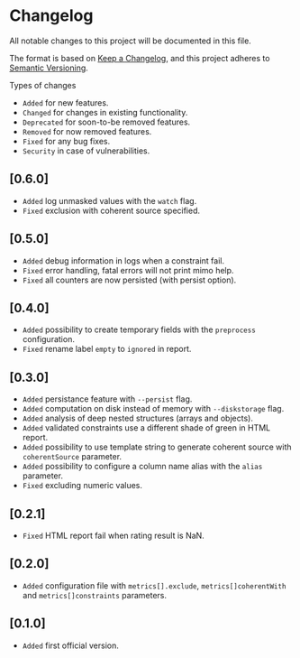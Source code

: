 # Changelog

All notable changes to this project will be documented in this file.

The format is based on [Keep a Changelog](https://keepachangelog.com/en/1.1.0/),
and this project adheres to [Semantic Versioning](https://semver.org/spec/v2.0.0.html).

Types of changes

- `Added` for new features.
- `Changed` for changes in existing functionality.
- `Deprecated` for soon-to-be removed features.
- `Removed` for now removed features.
- `Fixed` for any bug fixes.
- `Security` in case of vulnerabilities.

## [0.6.0]

- `Added` log unmasked values with the `watch` flag.
- `Fixed` exclusion with coherent source specified.

## [0.5.0]

- `Added` debug information in logs when a constraint fail.
- `Fixed` error handling, fatal errors will not print mimo help.
- `Fixed` all counters are now persisted (with persist option).

## [0.4.0]

- `Added` possibility to create temporary fields with the `preprocess` configuration.
- `Fixed` rename label `empty` to `ignored` in report.

## [0.3.0]

- `Added` persistance feature with `--persist` flag.
- `Added` computation on disk instead of memory with `--diskstorage` flag.
- `Added` analysis of deep nested structures (arrays and objects).
- `Added` validated constraints use a different shade of green in HTML report.
- `Added` possibility to use template string to generate coherent source with `coherentSource` parameter.
- `Added` possibility to configure a column name alias with the `alias` parameter.
- `Fixed` excluding numeric values.

## [0.2.1]

- `Fixed` HTML report fail when rating result is NaN.

## [0.2.0]

- `Added` configuration file with `metrics[].exclude`, `metrics[]coherentWith` and `metrics[]constraints` parameters.

## [0.1.0]

- `Added` first official version.
